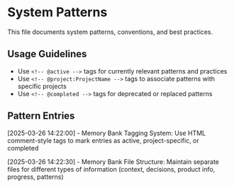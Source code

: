 # System Patterns

This file documents system patterns, conventions, and best practices.

## Usage Guidelines

- Use `<!-- @active -->` tags for currently relevant patterns and practices
- Use `<!-- @project:ProjectName -->` tags to associate patterns with specific projects
- Use `<!-- @completed -->` tags for deprecated or replaced patterns

## Pattern Entries

<!-- @active -->
[2025-03-26 14:22:00] - Memory Bank Tagging System: Use HTML comment-style tags to mark entries as active, project-specific, or completed
<!-- @end -->

<!-- @active -->
[2025-03-26 14:22:30] - Memory Bank File Structure: Maintain separate files for different types of information (context, decisions, product info, progress, patterns)
<!-- @end -->
